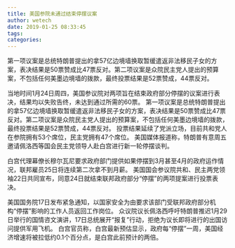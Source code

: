```yaml
---
title: 美国参院未通过结束停摆议案
author: wetech
date: 2019-01-25 08:33:45
tags: 
categories: 
---
```

第一项议案是总统特朗普提出的拿57亿边境墙换取暂缓遣返非法移民子女的方案，表决结果是50票赞成比47票反对。第二项议案是众院民主党人提出的预算案，不包括任何美墨边境墙的拨款，最终投票结果是52票赞成，44票反对。
<!-- more -->
当地时间1月24日周四，美国参议院对两项旨在结束政府部分停摆的议案进行表决，结果均以失败告终，未达到通过所需的60票。
第一项议案是总统特朗普提出的拿57亿边境墙换取暂缓遣返非法移民子女的方案，表决结果是50票赞成比47票反对。第二项议案是众院民主党人提出的预算案，不包括任何美墨边境墙的拨款，最终投票结果是52票赞成，44票反对。
投票结果延续了党派立场，目前共和党人在参院拥有53个席位，民主党拥有47个席位。
美国媒体报道称，特朗普有意周五邀请佩洛西等国会民主党领导人赴白宫进行新一轮停摆谈判。
 
 
白宫代理幕僚长穆尔瓦尼要求政府部门提供如果停摆到3月甚至4月的政府运作情况，联邦雇员25日将连续第二次拿不到月薪。
美国国会参议院共和、民主两党领袖22日共同宣布，同意24日就结束联邦政府部分“停摆”的两项提案进行投票表决。
美国国务院17日发布紧急通知，以国家安全为由要求该部门受联邦政府部分机构“停摆”影响的工作人员返回工作岗位。
众议院议长佩洛西呼吁特朗普推迟1月29日举行的国情咨文演讲，17日总统展开“报复”行动，拒绝为议长即将进行的出国访问提供军用飞机。
白宫官员称，白宫最新预估显示，政府每“停摆”一周，美国经济增速将被拉低约0.1个百分点，是白宫此前预计的两倍。
